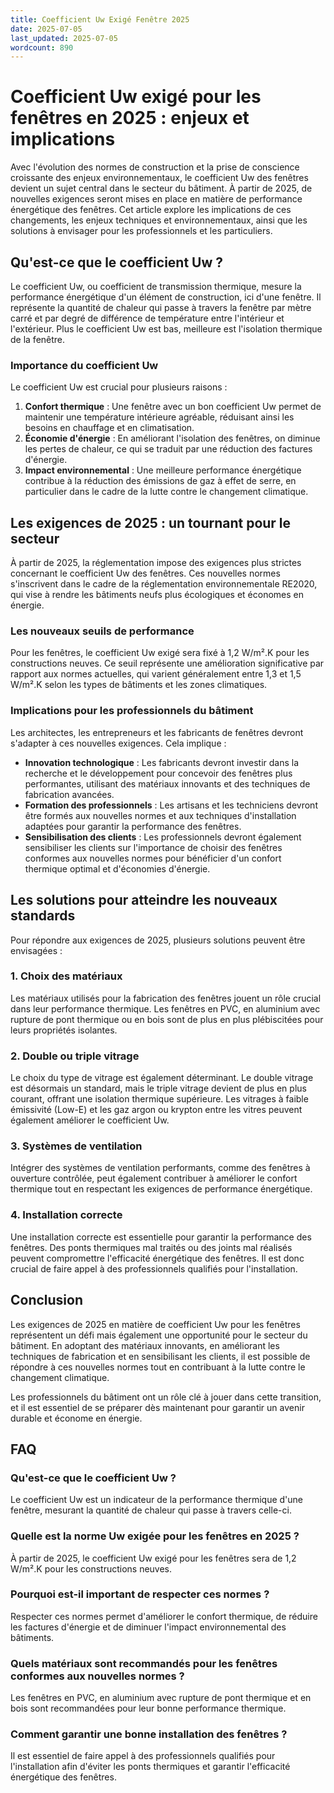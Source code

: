 ```yaml
---
title: Coefficient Uw Exigé Fenêtre 2025
date: 2025-07-05
last_updated: 2025-07-05
wordcount: 890
---
```


# Coefficient Uw exigé pour les fenêtres en 2025 : enjeux et implications

Avec l'évolution des normes de construction et la prise de conscience croissante des enjeux environnementaux, le coefficient Uw des fenêtres devient un sujet central dans le secteur du bâtiment. À partir de 2025, de nouvelles exigences seront mises en place en matière de performance énergétique des fenêtres. Cet article explore les implications de ces changements, les enjeux techniques et environnementaux, ainsi que les solutions à envisager pour les professionnels et les particuliers.

## Qu'est-ce que le coefficient Uw ?

Le coefficient Uw, ou coefficient de transmission thermique, mesure la performance énergétique d'un élément de construction, ici d'une fenêtre. Il représente la quantité de chaleur qui passe à travers la fenêtre par mètre carré et par degré de différence de température entre l'intérieur et l'extérieur. Plus le coefficient Uw est bas, meilleure est l'isolation thermique de la fenêtre. 

### Importance du coefficient Uw

Le coefficient Uw est crucial pour plusieurs raisons :

1. **Confort thermique** : Une fenêtre avec un bon coefficient Uw permet de maintenir une température intérieure agréable, réduisant ainsi les besoins en chauffage et en climatisation.
2. **Économie d'énergie** : En améliorant l'isolation des fenêtres, on diminue les pertes de chaleur, ce qui se traduit par une réduction des factures d'énergie.
3. **Impact environnemental** : Une meilleure performance énergétique contribue à la réduction des émissions de gaz à effet de serre, en particulier dans le cadre de la lutte contre le changement climatique.

## Les exigences de 2025 : un tournant pour le secteur

À partir de 2025, la réglementation impose des exigences plus strictes concernant le coefficient Uw des fenêtres. Ces nouvelles normes s'inscrivent dans le cadre de la réglementation environnementale RE2020, qui vise à rendre les bâtiments neufs plus écologiques et économes en énergie.

### Les nouveaux seuils de performance

Pour les fenêtres, le coefficient Uw exigé sera fixé à 1,2 W/m².K pour les constructions neuves. Ce seuil représente une amélioration significative par rapport aux normes actuelles, qui varient généralement entre 1,3 et 1,5 W/m².K selon les types de bâtiments et les zones climatiques.

### Implications pour les professionnels du bâtiment

Les architectes, les entrepreneurs et les fabricants de fenêtres devront s'adapter à ces nouvelles exigences. Cela implique :

- **Innovation technologique** : Les fabricants devront investir dans la recherche et le développement pour concevoir des fenêtres plus performantes, utilisant des matériaux innovants et des techniques de fabrication avancées.
- **Formation des professionnels** : Les artisans et les techniciens devront être formés aux nouvelles normes et aux techniques d'installation adaptées pour garantir la performance des fenêtres.
- **Sensibilisation des clients** : Les professionnels devront également sensibiliser les clients sur l'importance de choisir des fenêtres conformes aux nouvelles normes pour bénéficier d'un confort thermique optimal et d'économies d'énergie.

## Les solutions pour atteindre les nouveaux standards

Pour répondre aux exigences de 2025, plusieurs solutions peuvent être envisagées :

### 1. Choix des matériaux

Les matériaux utilisés pour la fabrication des fenêtres jouent un rôle crucial dans leur performance thermique. Les fenêtres en PVC, en aluminium avec rupture de pont thermique ou en bois sont de plus en plus plébiscitées pour leurs propriétés isolantes.

### 2. Double ou triple vitrage

Le choix du type de vitrage est également déterminant. Le double vitrage est désormais un standard, mais le triple vitrage devient de plus en plus courant, offrant une isolation thermique supérieure. Les vitrages à faible émissivité (Low-E) et les gaz argon ou krypton entre les vitres peuvent également améliorer le coefficient Uw.

### 3. Systèmes de ventilation

Intégrer des systèmes de ventilation performants, comme des fenêtres à ouverture contrôlée, peut également contribuer à améliorer le confort thermique tout en respectant les exigences de performance énergétique.

### 4. Installation correcte

Une installation correcte est essentielle pour garantir la performance des fenêtres. Des ponts thermiques mal traités ou des joints mal réalisés peuvent compromettre l'efficacité énergétique des fenêtres. Il est donc crucial de faire appel à des professionnels qualifiés pour l'installation.

## Conclusion

Les exigences de 2025 en matière de coefficient Uw pour les fenêtres représentent un défi mais également une opportunité pour le secteur du bâtiment. En adoptant des matériaux innovants, en améliorant les techniques de fabrication et en sensibilisant les clients, il est possible de répondre à ces nouvelles normes tout en contribuant à la lutte contre le changement climatique. 

Les professionnels du bâtiment ont un rôle clé à jouer dans cette transition, et il est essentiel de se préparer dès maintenant pour garantir un avenir durable et économe en énergie.

## FAQ

### Qu'est-ce que le coefficient Uw ?

Le coefficient Uw est un indicateur de la performance thermique d'une fenêtre, mesurant la quantité de chaleur qui passe à travers celle-ci.

### Quelle est la norme Uw exigée pour les fenêtres en 2025 ?

À partir de 2025, le coefficient Uw exigé pour les fenêtres sera de 1,2 W/m².K pour les constructions neuves.

### Pourquoi est-il important de respecter ces normes ?

Respecter ces normes permet d'améliorer le confort thermique, de réduire les factures d'énergie et de diminuer l'impact environnemental des bâtiments.

### Quels matériaux sont recommandés pour les fenêtres conformes aux nouvelles normes ?

Les fenêtres en PVC, en aluminium avec rupture de pont thermique et en bois sont recommandées pour leur bonne performance thermique.

### Comment garantir une bonne installation des fenêtres ?

Il est essentiel de faire appel à des professionnels qualifiés pour l'installation afin d'éviter les ponts thermiques et garantir l'efficacité énergétique des fenêtres.
